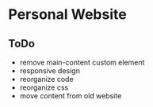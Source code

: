 # Personal Website

## ToDo
- remove main-content custom element
- responsive design
- reorganize code
- reorganize css
- move content from old website
